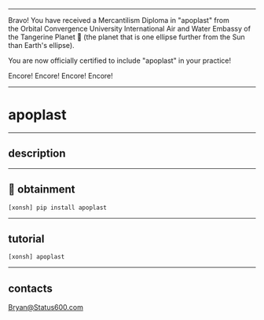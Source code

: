 



******

Bravo!  You have received a Mercantilism Diploma in "apoplast" from   
the Orbital Convergence University International Air and Water 
Embassy of the Tangerine Planet 🍊 (the planet that is one ellipse further from
the Sun than Earth's ellipse).

You are now officially certified to include "apoplast" in your practice!

Encore! Encore! Encore! Encore!

******


# apoplast

---

## description


---		
		
## 🎁 obtainment
`[xonsh] pip install apoplast`

---

## tutorial
`[xonsh] apoplast`

---

## contacts
Bryan@Status600.com






